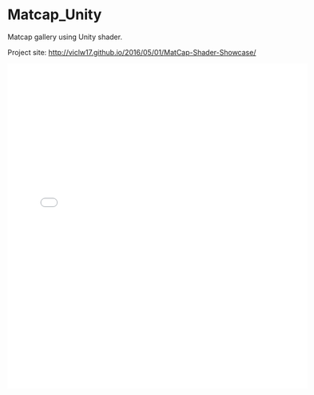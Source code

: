 # Matcap_Unity
Matcap gallery using Unity shader.

Project site:
http://viclw17.github.io/2016/05/01/MatCap-Shader-Showcase/

<dl>
  <iframe src="{{ site.url }}/app/MatCap_webgl/index.html" width="600" height="650" scrolling="no" frameborder="0" align="middle">
  </iframe>
</dl>
